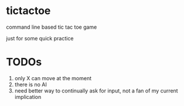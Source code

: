 # tictactoe

command line based tic tac toe game

just for some quick practice

# TODOs

1. only X can move at the moment
2. there is no AI
3. need better way to continually ask for input, not a fan of my current implication 
